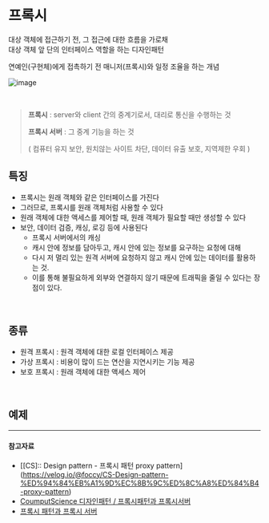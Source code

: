 # 프록시

대상 객체에 접근하기 전, 그 접근에 대한 흐름을 가로채  
대상 객체 앞 단의 인터페이스 역할을 하는 디자인패턴  

  연예인(구현체)에게 접촉하기 전 매니저(프록시)와 일정 조율을 하는 개념

![image](https://github.com/SeoYeonBae/CS_study/assets/63834758/57bdb44d-9391-496f-9671-0c5da1531d61)


<br>


> **프록시** : server와 client 간의 중계기로서, 대리로 통신을 수행하는 것
>
> **프록시 서버** : 그 중계 기능을 하는 것
>
> ( 컴퓨터 유지 보안, 원치않는 사이트 차단, 데이터 유출 보호, 지역제한 우회 )


## 특징

- 프록시는 원래 객체와 같은 인터페이스를 가진다
- 그러므로, 프록시를 원래 객체처럼 사용할 수 있다
- 원래 객체에 대한 액세스를 제어할 때, 원래 객체가 필요할 때만 생성할 수 있다
- 보안, 데이터 검증, 캐싱, 로깅 등에 사용된다
    - 프록시 서버에서의 캐싱
    - 캐시 안에 정보를 담아두고, 캐시 안에 있는 정보를 요구하는 요청에 대해
    - 다시 저 멀리 있는 원격 서버에 요청하지 않고 캐시 안에 있는 데이터를 활용하는 것.
    - 이를 통해 불필요하게 외부와 연결하지 않기 때문에 트래픽을 줄일 수 있다는 장점이 있다.

<br>

## 종류
 - 원격 프록시 : 원격 객체에 대한 로컬 인터페이스 제공
 - 가상 프록시 : 비용이 많이 드는 연산을 지연시키는 기능 제공
 - 보호 프록시 : 원래 객체에 대한 액세스 제어

<br>

## 예제




<hr>

#### 참고자료

- [[CS]:: Design pattern - 프록시 패턴 proxy pattern] (https://velog.io/@foccy/CS-Design-pattern-%ED%94%84%EB%A1%9D%EC%8B%9C%ED%8C%A8%ED%84%B4-proxy-pattern)
- [CoumputScience 디자인패턴 / 프록시패턴과 프록시서버](https://hyejin283.tistory.com/129)
- [프록시 패턴과 프록시 서버](https://thebook.io/080326/0027/)
